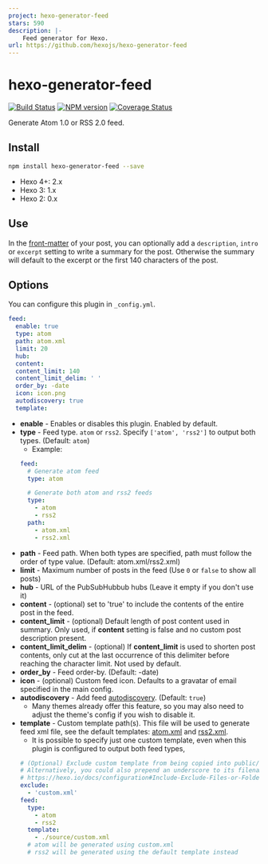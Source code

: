 ```yaml
---
project: hexo-generator-feed
stars: 590
description: |-
    Feed generator for Hexo.
url: https://github.com/hexojs/hexo-generator-feed
---
```


# hexo-generator-feed

[![Build Status](https://github.com/hexojs/hexo-generator-feed/workflows/Tester/badge.svg)](https://github.com/hexojs/hexo-generator-feed/actions?query=workflow%3ATester)
[![NPM version](https://badge.fury.io/js/hexo-generator-feed.svg)](https://www.npmjs.com/package/hexo-generator-feed)
[![Coverage Status](https://img.shields.io/coveralls/hexojs/hexo-generator-feed.svg)](https://coveralls.io/r/hexojs/hexo-generator-feed?branch=master)

Generate Atom 1.0 or RSS 2.0 feed.

## Install

``` bash
npm install hexo-generator-feed --save
```

- Hexo 4+: 2.x
- Hexo 3: 1.x
- Hexo 2: 0.x

## Use

In the [front-matter](https://hexo.io/docs/front-matter.html) of your post, you can optionally add a `description`, `intro` or `excerpt` setting to write a summary for the post. Otherwise the summary will default to the excerpt or the first 140 characters of the post.

## Options

You can configure this plugin in `_config.yml`.

``` yaml
feed:
  enable: true
  type: atom
  path: atom.xml
  limit: 20
  hub:
  content:
  content_limit: 140
  content_limit_delim: ' '
  order_by: -date
  icon: icon.png
  autodiscovery: true
  template:
```
- **enable** - Enables or disables this plugin. Enabled by default.
- **type** - Feed type. `atom` or `rss2`. Specify `['atom', 'rss2']` to output both types. (Default: `atom`)
  * Example:
  ``` yaml
  feed:
    # Generate atom feed
    type: atom

    # Generate both atom and rss2 feeds
    type:
      - atom
      - rss2
    path:
      - atom.xml
      - rss2.xml
  ```
- **path** - Feed path. When both types are specified, path must follow the order of type value. (Default: atom.xml/rss2.xml)
- **limit** - Maximum number of posts in the feed (Use `0` or `false` to show all posts)
- **hub** - URL of the PubSubHubbub hubs (Leave it empty if you don't use it)
- **content** - (optional) set to 'true' to include the contents of the entire post in the feed.
- **content_limit** - (optional) Default length of post content used in summary. Only used, if **content** setting is false and no custom post description present.
- **content_limit_delim** - (optional) If **content_limit** is used to shorten post contents, only cut at the last occurrence of this delimiter before reaching the character limit. Not used by default.
- **order_by** - Feed order-by. (Default: -date)
- **icon** - (optional) Custom feed icon. Defaults to a gravatar of email specified in the main config.
- **autodiscovery** - Add feed [autodiscovery](https://www.rssboard.org/rss-autodiscovery). (Default: `true`)
  * Many themes already offer this feature, so you may also need to adjust the theme's config if you wish to disable it.
- **template** - Custom template path(s). This file will be used to generate feed xml file, see the default templates: [atom.xml](atom.xml) and [rss2.xml](rss2.xml).
  * It is possible to specify just one custom template, even when this plugin is configured to output both feed types,
  ``` yaml
  # (Optional) Exclude custom template from being copied into public/ folder
  # Alternatively, you could also prepend an underscore to its filename, e.g. _custom.xml
  # https://hexo.io/docs/configuration#Include-Exclude-Files-or-Folders
  exclude:
    - 'custom.xml'
  feed:
    type:
      - atom
      - rss2
    template:
      - ./source/custom.xml
    # atom will be generated using custom.xml
    # rss2 will be generated using the default template instead
  ```

